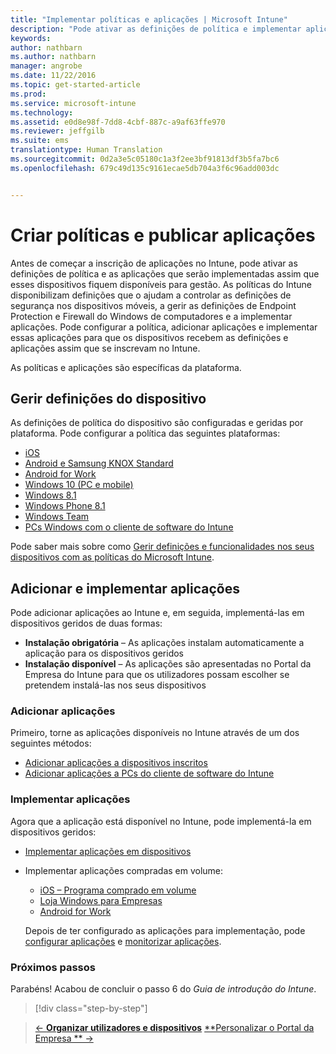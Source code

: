 ```yaml
---
title: "Implementar políticas e aplicações | Microsoft Intune"
description: "Pode ativar as definições de política e implementar aplicações que serão aplicadas assim que os dispositivos são inscritos na gestão."
keywords: 
author: nathbarn
ms.author: nathbarn
manager: angrobe
ms.date: 11/22/2016
ms.topic: get-started-article
ms.prod: 
ms.service: microsoft-intune
ms.technology: 
ms.assetid: e0d8e98f-7dd8-4cbf-887c-a9af63ffe970
ms.reviewer: jeffgilb
ms.suite: ems
translationtype: Human Translation
ms.sourcegitcommit: 0d2a3e5c05180c1a3f2ee3bf91813df3b5fa7bc6
ms.openlocfilehash: 679c49d135c9161ecae5db704a3f6c96add003dc


---
```


# <a name="create-policies-and-publish-apps"></a>Criar políticas e publicar aplicações
Antes de começar a inscrição de aplicações no Intune, pode ativar as definições de política e as aplicações que serão implementadas assim que esses dispositivos fiquem disponíveis para gestão. As políticas do Intune disponibilizam definições que o ajudam a controlar as definições de segurança nos dispositivos móveis, a gerir as definições de Endpoint Protection e Firewall do Windows de computadores e a implementar aplicações. Pode configurar a política, adicionar aplicações e implementar essas aplicações para que os dispositivos recebem as definições e aplicações assim que se inscrevam no Intune.

As políticas e aplicações são específicas da plataforma.

## <a name="manage-device-settings"></a>Gerir definições do dispositivo

 As definições de política do dispositivo são configuradas e geridas por plataforma. Pode configurar a política das seguintes plataformas:

- [iOS](https://docs.microsoft.com/intune/deploy-use/ios-policy-settings-in-microsoft-intune)
- [Android e Samsung KNOX Standard](https://docs.microsoft.com/intune/deploy-use/android-policy-settings-in-microsoft-intune)
- [Android for Work](https://docs.microsoft.com/intune/deploy-use/android-for-work-policy-settings-in-microsoft-intune)
- [Windows 10 (PC e mobile)](https://docs.microsoft.com/intune/deploy-use/windows-10-policy-settings-in-microsoft-intune)
- [Windows 8.1](https://docs.microsoft.com/intune/deploy-use/windows-configuration-policy-settings-in-microsoft-intune)
- [Windows Phone 8.1](https://docs.microsoft.com/intune/deploy-use/windows-phone-8-1-policy-settings-in-microsoft-intune)
- [Windows Team](https://docs.microsoft.com/intune/deploy-use/windows-team-configuration-policy-settings-in-microsoft-intune)
- [PCs Windows com o cliente de software do Intune](https://docs.microsoft.com/intune/deploy-use/policies-to-protect-windows-pcs-in-microsoft-intune)

Pode saber mais sobre como [Gerir definições e funcionalidades nos seus dispositivos com as políticas do Microsoft Intune](https://docs.microsoft.com/intune/deploy-use/manage-settings-and-features-on-your-devices-with-microsoft-intune-policies).

## <a name="add-and-deploy-apps"></a>Adicionar e implementar aplicações

Pode adicionar aplicações ao Intune e, em seguida, implementá-las em dispositivos geridos de duas formas:
- **Instalação obrigatória** – As aplicações instalam automaticamente a aplicação para os dispositivos geridos
- **Instalação disponível** – As aplicações são apresentadas no Portal da Empresa do Intune para que os utilizadores possam escolher se pretendem instalá-las nos seus dispositivos

### <a name="add-apps"></a>Adicionar aplicações

Primeiro, torne as aplicações disponíveis no Intune através de um dos seguintes métodos:
- [Adicionar aplicações a dispositivos inscritos](https://docs.microsoft.com/intune/deploy-use/add-apps-for-mobile-devices-in-microsoft-intune)
- [Adicionar aplicações a PCs do cliente de software do Intune](https://docs.microsoft.com/intune/deploy-use/add-apps-for-windows-pcs-in-microsoft-intune)

### <a name="deploy-apps"></a>Implementar aplicações

Agora que a aplicação está disponível no Intune, pode implementá-la em dispositivos geridos:
- [Implementar aplicações em dispositivos](https://docs.microsoft.com/intune/deploy-use/deploy-use/deploy-apps-in-microsoft-intune)
- Implementar aplicações compradas em volume:
    - [iOS – Programa comprado em volume](https://docs.microsoft.com/intune/deploy-use/manage-ios-apps-you-purchased-through-a-volume-purchase-program-with-microsoft-intune)
    - [Loja Windows para Empresas](https://docs.microsoft.com/intune/deploy-use/manage-apps-you-purchased-from-the-windows-store-for-business-with-microsoft-intune)
    - [Android for Work](https://docs.microsoft.com/en-us/Intune/deploy-use/android-for-work-apps)

    Depois de ter configurado as aplicações para implementação, pode [configurar aplicações](https://docs.microsoft.com/intune/deploy-use/update-apps-using-microsoft-intune) e [monitorizar aplicações](https://docs.microsoft.com/intune/deploy-use/monitor-apps-in-microsoft-intune).


### <a name="next-steps"></a>Próximos passos
Parabéns! Acabou de concluir o passo 6 do *Guia de introdução do Intune*.

>[!div class="step-by-step"]

>[&larr; **Organizar utilizadores e dispositivos**](.\start-with-a-paid-subscription-to-microsoft-intune-step-5.md)       [**Personalizar o Portal da Empresa ** &rarr;](.\start-with-a-paid-subscription-to-microsoft-intune-step-7.md)  



<!--HONumber=Nov16_HO4-->


